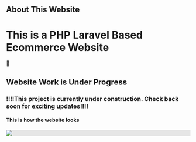 ## About This Website
<h1>This is a PHP Laravel Based Ecommerce Website</h1>
<!DOCTYPE html>
<html lang="en">
<head>
    <meta charset="UTF-8">
    <meta name="viewport" content="width=device-width, initial-scale=1.0">
    
</head>
<body>
    <div class="container">
        <div class="construction-icon">🚧</div>
        <div class="text">
            <h2><strong>Website Work is Under Progress</strong></h2>
            <p class="underline"></p>
            <h3>!!!!This project is currently under construction. Check back soon for exciting updates!!!!</h3>
            <h4>This is how the website looks</h4>
            <img style="display: block;-webkit-user-select: none;margin: auto;cursor: zoom-out;background-color: hsl(0, 0%, 90%);transition: background-color 300ms;" src="https://d3k81ch9hvuctc.cloudfront.net/company/WxCDnx/images/5c9e80ca-865b-40cf-b85c-a3a2c9ab7439.png">
        </div>
    </div>
</body>
</html>
